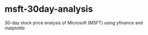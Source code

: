 # msft-30day-analysis
30-day stock price analysis of Microsoft (MSFT) using yfinance and matplotlib
